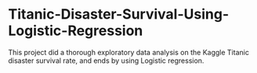 # Titanic-Disaster-Survival-Using-Logistic-Regression
This project did a thorough exploratory data analysis on the Kaggle Titanic disaster survival rate, and ends by using Logistic regression.
